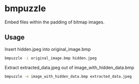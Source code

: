 # bmpuzzle
Embed files within the padding of bitmap images.

## Usage
Insert hidden.jpeg into original_image.bmp
```bash
bmpuzzle -i original_image.bmp hidden.jpeg
```

Extract extracted_data.jpeg out of image_with_hidden_data.bmp
```bash
bmpuzzle -e image_with_hidden_data.bmp extracted_data.jpeg
```
